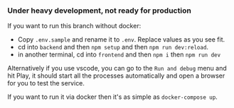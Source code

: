 ### Under heavy development, not ready for production

If you want to run this branch without docker:
- Copy `.env.sample` and rename it to `.env`. Replace values as you see fit.
- cd into `backend` and then `npm setup` and then `npm run dev:reload`.
- in another terminal, cd into `frontend` and then `npm i` then `npm run dev`

Alternatively if you use vscode, you can go to the `Run and debug` menu and hit Play, it should start all the processes automatically and open a browser for you to test the service.

If you want to run it via docker then it's as simple as `docker-compose up`.
